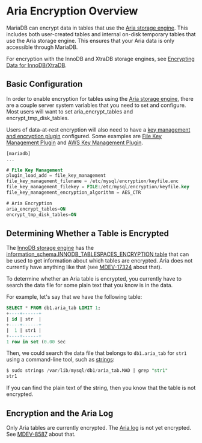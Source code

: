 # Aria Encryption Overview

MariaDB can encrypt data in tables that use the [Aria storage engine](/columns-storage-engines-and-plugins/storage-engines/aria/).  This includes both user-created tables and internal on-disk temporary tables that use the Aria storage engine.  This ensures that your Aria data is only accessible through MariaDB.

For encryption with the InnoDB and XtraDB storage engines, see [Encrypting Data for InnoDB/XtraDB](/kb/en/encrypting-data-for-innodb-xtradb/).

## Basic Configuration

In order to enable encryption for tables using the [Aria storage engine](/columns-storage-engines-and-plugins/storage-engines/aria/), there are a couple server system variables that you need to set and configure. Most users will want to set <a undefined>aria_encrypt_tables</a> and <a undefined>encrypt_tmp_disk_tables</a>.

Users of data-at-rest encryption will also need to have a [key management and encryption plugin](/mariadb-administration/user-server-security/securing-mariadb/securing-mariadb-encryption/securing-mariadb-data-at-rest-encryption/key-management-and-encryption-plugins/encryption-key-management/) configured. Some examples are [File Key Management Plugin](/mariadb-administration/user-server-security/securing-mariadb/securing-mariadb-encryption/securing-mariadb-data-at-rest-encryption/key-management-and-encryption-plugins/file-key-management-encryption-plugin/) and [AWS Key Management Plugin](/kb/en/aws-key-management-encryption-plugin/).

```sql
[mariadb]
...

# File Key Management
plugin_load_add = file_key_management
file_key_management_filename = /etc/mysql/encryption/keyfile.enc
file_key_management_filekey = FILE:/etc/mysql/encryption/keyfile.key
file_key_management_encryption_algorithm = AES_CTR

# Aria Encryption
aria_encrypt_tables=ON
encrypt_tmp_disk_tables=ON
```

## Determining Whether a Table is Encrypted

The [InnoDB storage engine](/kb/en/xtradb-and-innodb/) has the [information_schema.INNODB_TABLESPACES_ENCRYPTION table](/kb/en/information-schema-innodb_tablespaces_encryption-table/) that can be used to get information about which tables are encrypted. Aria does not currently have anything like that (see [MDEV-17324](https://jira.mariadb.org/browse/MDEV-17324) about that).

To determine whether an Aria table is encrypted, you currently have to search the data file for some plain text that you know is in the data.

For example, let's say that we have the following table:

```sql
SELECT * FROM db1.aria_tab LIMIT 1;
+----+------+
| id | str  |
+----+------+
|  1 | str1 |
+----+------+
1 row in set (0.00 sec

```

Then, we could search the data file that belongs to `db1.aria_tab` for `str1` using a command-line tool, such as [strings](https://linux.die.net/man/1/strings):

```sql
$ sudo strings /var/lib/mysql/db1/aria_tab.MAD | grep "str1"
str1
```

If you can find the plain text of the string, then you know that the table is not encrypted.

## Encryption and the Aria Log

Only Aria tables are currently encrypted. The [Aria log](/kb/en/aria-faq/#differences-between-aria-and-myisam) is not yet encrypted. See [MDEV-8587](https://jira.mariadb.org/browse/MDEV-8587) about that.